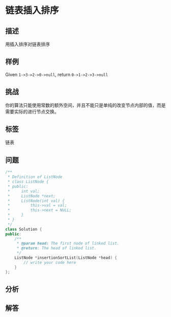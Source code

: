 # 链表插入排序
## 描述
用插入排序对链表排序

## 样例
Given `1->3->2->0->null`, return `0->1->2->3->null`

## 挑战
你的算法只能使用常数的额外空间，并且不能只是单纯的改变节点内部的值，而是需要实际的进行节点交换。

## 标签
链表

## 问题
```C++
/**
 * Definition of ListNode
 * class ListNode {
 * public:
 *     int val;
 *     ListNode *next;
 *     ListNode(int val) {
 *         this->val = val;
 *         this->next = NULL;
 *     }
 * }
 */
class Solution {
public:
    /**
     * @param head: The first node of linked list.
     * @return: The head of linked list.
     */
    ListNode *insertionSortList(ListNode *head) {
        // write your code here
    }
};
```

## 分析
## 解答
